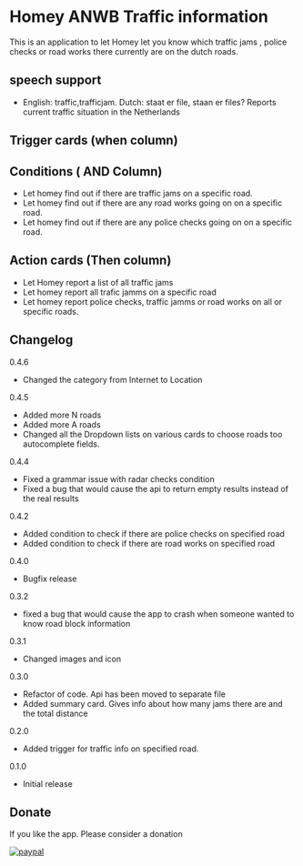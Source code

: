 # Homey ANWB Traffic information

This is an application to let Homey let you know which traffic jams , police checks or road works there currently are on
the dutch roads.

## speech support

- English: traffic,trafficjam. Dutch:   staat er file, staan er files?
    Reports current traffic situation in the Netherlands

## Trigger cards (when column)

## Conditions ( AND Column)

- Let homey find out if there are traffic jams on a specific road.
- Let homey find out if there are any road works going on on a specific road.
- Let homey find out if there are any police checks going on on a specific road. 

## Action cards (Then column)

- Let Homey report a list of all traffic jams
- Let homey report all trafic jamms on a specific road
- Let homey report police checks, traffic jamms or road works on all or specific roads.

## Changelog

0.4.6

* Changed the category from Internet to Location

0.4.5
* Added more N roads
* Added more A roads
* Changed all the Dropdown lists on various cards to choose roads too autocomplete fields.

0.4.4
* Fixed a grammar issue with radar checks condition
* Fixed a bug that would cause the api to return empty results instead of the real results

0.4.2
* Added condition to check if there are police checks on specified road
* Added condition to check if there are road works on specified road

0.4.0
* Bugfix release

0.3.2
* fixed a bug that would cause the app to crash when someone wanted to know road block information 

0.3.1
* Changed images and icon

0.3.0
* Refactor of code. Api has been moved to separate file
* Added summary card. Gives info about how many jams there are and the total distance

0.2.0
* Added trigger for traffic info on specified road.

0.1.0 
* Initial release

## Donate

If you like the app. Please consider a donation

[![paypal](https://www.paypal.com/en_US/i/btn/btn_donateCC_LG.gif)](https://www.paypal.com/cgi-bin/webscr?cmd=_s-xclick&hosted_button_id=Q67ZKATD9QVLY)